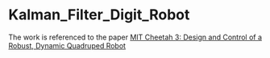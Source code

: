 # Kalman_Filter_Digit_Robot
 
The work is referenced to the paper [MIT Cheetah 3: Design and Control of a Robust, Dynamic Quadruped Robot](https://ieeexplore.ieee.org/document/8593885)
